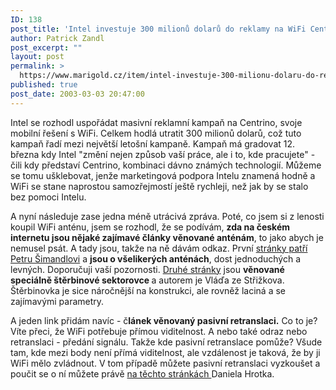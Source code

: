 ```yaml
---
ID: 138
post_title: 'Intel investuje 300 milionů dolarů do reklamy na WiFi Centrino. A&nbsp;my se naučíme šetřit při&nbsp;stavbě antény. A&nbsp;taky o&nbsp;pasivní retranslaci'
author: Patrick Zandl
post_excerpt: ""
layout: post
permalink: >
  https://www.marigold.cz/item/intel-investuje-300-milionu-dolaru-do-reklamy-na-wifi-centrino-a-my-se-naucime-setrit-pri-stavbe-anteny-a-taky-o-pasivni-retranslaci
published: true
post_date: 2003-03-03 20:47:00
---
```

<P>Intel se rozhodl uspořádat masivní reklamní kampaň na Centrino, svoje mobilní řešení s WiFi. Celkem hodlá utratit 300 milionů dolarů, což tuto kampaň řadí mezi největší letošní kampaně. Kampaň má gradovat 12. března kdy Intel "změní nejen způsob vaší práce, ale i to, kde pracujete" - čili kdy představí Centrino, kombinaci dávno známých technologií. Můžeme se tomu ušklebovat, jenže marketingová podpora Intelu znamená hodně a WiFi se stane naprostou samozřejmostí ještě rychleji, než jak by se stalo bez pomoci Intelu. </P>
<P>A nyní následuje zase jedna méně utrácivá zpráva. Poté, co jsem si z lenosti koupil WiFi anténu, jsem se rozhodl, že se podívám, <STRONG>zda na českém internetu jsou nějaké zajímavé články věnované anténám</STRONG>, to jako abych je nemusel psát. A tady jsou, takže na ně dávám odkaz. První <A href="http://www.simandl.cz/stranky/czfreenet/anteny/anteny.htm" target=_blank>stránky patří Petru Šimandlovi</A> a <STRONG>jsou o všelikerých anténách</STRONG>, dost jednoduchých a levných. Doporučuji vaší pozornosti. <A href="http://strizkov.wz.cz/sterbinovka/" target=_blank>Druhé stránky</A> jsou <STRONG>věnované speciálně štěrbinové sektorovce </STRONG>a autorem je Vláďa ze Střižkova. Štěrbinovka je sice náročnější na konstrukci, ale rovněž laciná a se zajímavými parametry. </P>
<P>A jeden link přidám navíc - č<STRONG>lánek věnovaný pasivní retranslaci.</STRONG> Co to je? Víte přeci, že WiFi potřebuje přímou viditelnost. A nebo také odraz nebo retranslaci - předání signálu. Takže kde pasivní retranslace pomůže? Všude tam, kde mezi body není přímá viditelnost, ale vzdálenost je taková, že by ji WiFi mělo zvládnout. V tom případě můžete pasivní retranslaci vyzkoušet a poučit se o ní můžete právě <A href="http://www.starhill.org/pasiv/pasiv.htm" target=_blank>na těchto stránkách </A>Daniela Hrotka.</P>